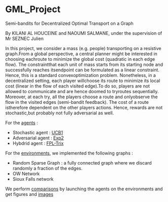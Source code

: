 # GML_Project
Semi-bandits for Decentralized Optimal Transport on a Graph

By KILANI AL HOUCEINE and NAOUMI SALMANE, under the supervision of Mr SEZNEC Julien

In this project, we consider a mass (e.g. people) transporting on a resistive graph.From a global perspective, a central planner might be interested in choosing eachroute to minimize the global cost (quadratic in each edge flow).  The constraintthat each unit of mass starts from its starting node and successfully reaches itsendpoint can be formulated as a linear constraint. Hence, this is a standard convexoptimization problem.  Nonetheless, in a decentralized setting, each player willchoose its route to minimize its local cost (linear in the flow of each visited edge).To do so, players are not allowed to communicate and are hence doomed to tryroutes sequentially. Moreover, at each try, all the players choose a route and onlyobserve the flow in the visited edges (semi-bandit feedback). The cost of a route istherefore dependent on the other players actions. Hence, rewards are not stochastic,but probably not fully adversarial as well.

For the [agents](https://github.com/gitting-guud/GML_Project/tree/master/Agents) :
- Stochastic agent : [UCB1](http://karthikabinavs.xyz/surveySemiBandit.pdf)
- Adversarial agent : [Exp2](https://arxiv.org/pdf/1204.4710.pdf)
- Hybdrid agent : [FPL-Trix](https://github.com/alohia/combandits/blob/master/report/report.pdf)

For the [environments](https://github.com/gitting-guud/GML_Project/tree/master/Environment), we implemented the following graphs :
- Random Sparse Graph : a fully connected graph where we discard randomly a fraction of the edges. 
- OW Network 
- Sioux Falls network 

We perform [comparisons](https://github.com/gitting-guud/GML_Project/tree/master/Comparisons) by launching the agents on the environments and get figures and [images](https://github.com/gitting-guud/GML_Project/tree/master/Images)

